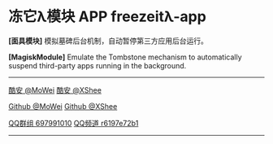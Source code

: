 # 冻它λ模块 APP freezeitλ-app

**[面具模块]** 模拟墓碑后台机制，自动暂停第三方应用后台运行。

**[MagiskModule]** Emulate the Tombstone mechanism to automatically suspend third-party apps running in the background. 

---

[酷安 @MoWei](https://www.coolapk.com/u/24268987) 
[酷安 @XShee](https://www.coolapk.com/u/20552855) 

[Github @MoWei](https://github.com/MoWei-2077) 
[Github @XShee](https://github.com/xsheeee) 

[QQ群组 697991010](https://qm.qq.com/q/iz9QJMLRVm)
[QQ频道 r6197e72b1](https://pd.qq.com/s/7f3ts8gw7)

---